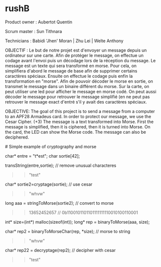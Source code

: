 # rushB

Product owner :
Aubertot Quentin

Scrum master :
Sun Tithnara

Technicians :
Babidi 'Jhen' Moran |
Zhu Lei |
Welte Anthony

OBJECTIF :
  Le but de notre projet est d'envoyer un message depuis un ordinateur sur une carte. Afin de protéger le message, on effectue un codage avant l'envoi puis un décodage lors de la réception du message. Le message est un texte qui sera transformé en morse. Pour cela, on simplifiera d'abord le message de base afin de supprimer certains caractères spéciaux. Ensuite on effectue le codage puis enfin la transformation en "morse". Afin de pouvoir décoder le morse en sortie, on transmet le message dans un binaire différent du morse. Sur la carte, on peut utiliser une led pour afficher le message en morse codé. On peut aussi décoder le message pour retrouver le message simplifié (en ne peut pas retrouver le message exact d'entré s'il y avait des caractères spéciaux. 

OBJECTIVE:
  The goal of this project is to send a message from a computer to an APF28 Armadeus card. In order to protect our message, we use the Cesar Cipher. (+3) The message is a text transformed into Morse. First the message is simplified, then it is ciphered, then it is turned into Morse. On the card, the LED can show the Morse code. The message can also be deciphered.





# Simple example of cryptography and morse

char* entre = "t*est";
char sortie[42];

transString(entre,sortie); // remove unusual characteres
>> "test"

char* sortie2=cryptage(sortie); // use cesar
>> "whvw"

long aaa = stringToMorse(sortie2); // convert to morse
>> 13652452657 // 0b1100101101101111111110010100110001

int* size=(int*) malloc(sizeof(int));
long* rep = binaryToMorse(aaa, size);

char* rep2 = binaryToMorseChar(rep, *size); // morse to string
>> "whvw"

char* rep22 = decryptage(rep2); // decipher with cesar
>> "test"
